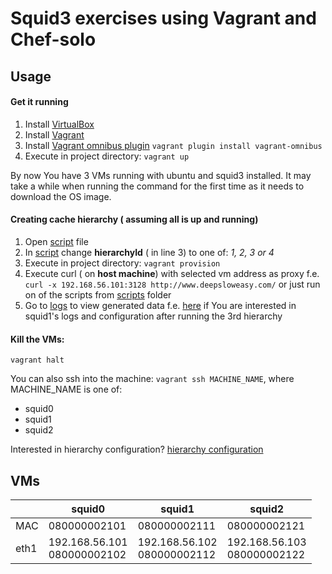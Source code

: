 Squid3 exercises using Vagrant and Chef-solo
============================================

## Usage

#### Get it running

1. Install [VirtualBox]
1. Install [Vagrant]
1. Install [Vagrant omnibus plugin] `vagrant plugin install vagrant-omnibus`
1. Execute in project directory: `vagrant up`

By now You have 3 VMs running with ubuntu and squid3 installed. It may take a while when running the command for the first time as it needs to download the OS image.

#### Creating cache hierarchy ( assuming all is up and running)
1. Open [script] file
1. In [script] change **hierarchyId** ( in line 3) to one of: *1, 2, 3 or 4*
1. Execute in project directory: `vagrant provision`
1. Execute curl ( on **host machine**) with selected vm address as proxy f.e. `curl -x 192.168.56.101:3128 http://www.deepsloweasy.com/` or just run on of the scripts from [scripts] folder
1. Go to [logs] to view generated data f.e. [here] if You are interested in squid1's logs and configuration after running the 3rd hierarchy

#### Kill the VMs:

`
vagrant halt
`

You can also ssh into the machine: `vagrant ssh MACHINE_NAME`, where MACHINE_NAME is one of:
* squid0
* squid1
* squid2

Interested in hierarchy configuration?  [hierarchy configuration]

## VMs

|      | squid0         | squid1         | squid2          |
|------|----------------|----------------|-----------------|
| MAC  | 080000002101   | 080000002111   | 080000002121    |
| eth1 | 192.168.56.101<br/>080000002102 | 192.168.56.102<br/>080000002112 | 192.168.56.103<br/>080000002122  |


[VirtualBox]: https://www.virtualbox.org/
[Vagrant]: https://www.vagrantup.com/
[Vagrant omnibus plugin]: https://github.com/opscode/vagrant-omnibus
[script]: m_cookbooks/taskA/recipes/default.rb
[scripts]: scripts
[logs]: logs
[here]: logs/hierarchy3/squid1
[hierarchy configuration]: m_cookbooks/taskA/attributes/default.rb
